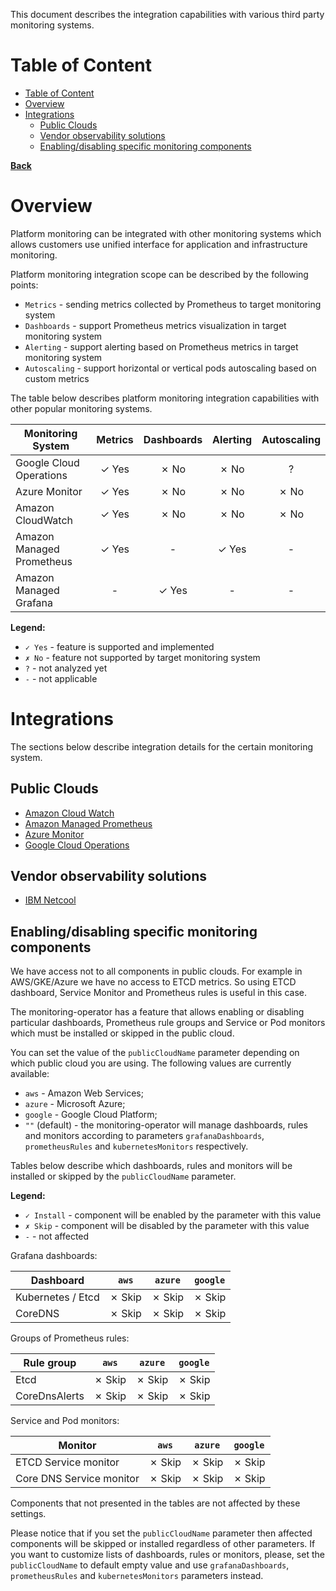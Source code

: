 This document describes the integration capabilities with various third party monitoring systems.

# Table of Content

* [Table of Content](#table-of-content)
* [Overview](#overview)
* [Integrations](#integrations)
  * [Public Clouds](#public-clouds)
  * [Vendor observability solutions](#vendor-observability-solutions)
  * [Enabling/disabling specific monitoring components](#enablingdisabling-specific-monitoring-components)

**[Back](../README.md)**

# Overview

Platform monitoring can be integrated with other monitoring systems which allows customers use unified interface for
application and infrastructure monitoring.

Platform monitoring integration scope can be described by the following points:

* `Metrics` - sending metrics collected by Prometheus to target monitoring system
* `Dashboards` - support Prometheus metrics visualization in target monitoring system
* `Alerting` - support alerting based on Prometheus metrics in target monitoring system
* `Autoscaling` - support horizontal or vertical pods autoscaling based on custom metrics

The table below describes platform monitoring integration capabilities with other popular monitoring systems.

| **Monitoring System**     | **Metrics** | **Dashboards** | **Alerting** | **Autoscaling** |
| ------------------------- | :---------: | :------------: | :----------: | :-------------: |
| Google Cloud Operations   |    ✓ Yes    |      ✗ No      |     ✗ No     |        ?        |
| Azure Monitor             |    ✓ Yes    |      ✗ No      |     ✗ No     |      ✗ No       |
| Amazon CloudWatch         |    ✓ Yes    |      ✗ No      |     ✗ No     |      ✗ No       |
| Amazon Managed Prometheus |    ✓ Yes    |       -        |    ✓ Yes     |        -        |
| Amazon Managed Grafana    |      -      |     ✓ Yes      |      -       |        -        |

**Legend:**

* `✓ Yes` - feature is supported and implemented
* `✗ No` - feature not supported by target monitoring system
* `?` - not analyzed yet
* `-` - not applicable

# Integrations

The sections below describe integration details for the certain monitoring system.

## Public Clouds

* [Amazon Cloud Watch](integration/amazon-aws.md#aws-cloudwatch)
* [Amazon Managed Prometheus](integration/amazon-aws.md#aws-managed-prometheus)
* [Azure Monitor](integration/azure-monitor.md)
* [Google Cloud Operations](integration/google-cloud.md)

## Vendor observability solutions

* [IBM Netcool](integration/ibm-netcool.md)

## Enabling/disabling specific monitoring components

We have access not to all components in public clouds. For example in AWS/GKE/Azure we have no access to ETCD metrics.
So using ETCD dashboard, Service Monitor and Prometheus rules is useful in this case.

The monitoring-operator has a feature that allows enabling or disabling particular
dashboards, Prometheus rule groups and Service or Pod monitors which must be installed or skipped in the public cloud.

You can set the value of the `publicCloudName` parameter depending on which public cloud you are using.
The following values are currently available:

* `aws` - Amazon Web Services;
* `azure` - Microsoft Azure;
* `google` - Google Cloud Platform;
* `""` (default) - the monitoring-operator will manage dashboards, rules and monitors according to parameters
  `grafanaDashboards`, `prometheusRules` and `kubernetesMonitors` respectively.

Tables below describe which dashboards, rules and monitors will be installed or skipped by
the `publicCloudName` parameter.

**Legend:**

* `✓ Install` - component will be enabled by the parameter with this value
* `✗ Skip` - component will be disabled by the parameter with this value
* `-` - not affected

Grafana dashboards:

| **Dashboard**     | **`aws`** | **`azure`** | **`google`** |
|-------------------|:---------:|:-----------:|:------------:|
| Kubernetes / Etcd |  ✗ Skip   |   ✗ Skip    |    ✗ Skip    |
| CoreDNS           |  ✗ Skip   |   ✗ Skip    |    ✗ Skip    |

Groups of Prometheus rules:

| **Rule group** | **`aws`** | **`azure`** | **`google`** |
|----------------|:---------:|:-----------:|:------------:|
| Etcd           |  ✗ Skip   |   ✗ Skip    |    ✗ Skip    |
| CoreDnsAlerts  |  ✗ Skip   |   ✗ Skip    |    ✗ Skip    |

Service and Pod monitors:

| **Monitor**              | **`aws`** | **`azure`** | **`google`** |
|--------------------------|:---------:|:-----------:|:------------:|
| ETCD Service monitor     |  ✗ Skip   |   ✗ Skip    |    ✗ Skip    |
| Core DNS Service monitor |  ✗ Skip   |   ✗ Skip    |    ✗ Skip    |

Components that not presented in the tables are not affected by these settings.

Please notice that if you set the `publicCloudName` parameter then affected components will be skipped or
installed regardless of other parameters. If you want to customize lists of dashboards, rules or monitors, please, set
the `publicCloudName` to default empty value and use `grafanaDashboards`, `prometheusRules`
and `kubernetesMonitors` parameters instead.
